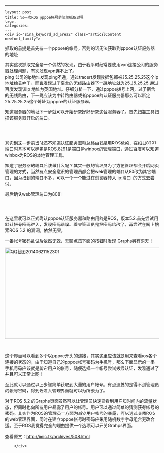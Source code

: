 ---
    layout: post
    title: 记一次ROS pppoe帐号的简单抓取过程
    tags:
    categories:
    ---
    <div id="sina_keyword_ad_area2" class="articalContent   newfont_family">
<p>抓取的前提是首先有一个pppoe的帐号，否则的话无法获取到pppoe认证服务器的地址</p>
<p>其实这次抓取完全是一个偶然的发现，由于我平时经常要使用vpn连接公司的服务器处理问题，有次发现vpn连不上了。<br />
ping
公司的ip地址发现ping不通，通过tracert发现数据包都被25.25.25.25这个ip地址给丢弃了，而且发现过了宿舍的无线路由器下一跳地址就为25.25.25.25.通过百度发现该ip
地址为英国地址。仔细分析一下，通过pppoe拨号上网，过了宿舍的无线路由，下一跳应该为中转路由器或者pppoe的认证服务器那么可以断定25.25.25.25这个地址为pppoe的认证服务器。</p>
<p>知道服务器的地址下一步就可以开始研究好好研究这台服务器了。首先扫描工具扫描该服务器开启的端口。<br /><br /></p>
<p>&nbsp;<img src="/images/blog/011255016434177.png" alt="" /></p>
<p>
其实到这一步前当时还不知道认证服务器和总路由器是用ROS做的，在扫出8291端口时基本可以确定是ROS.8291是端口是winbox的管理端口，通过百度可以知道winbox为ROS的本地管理工具。</p>
<p>
知道了服务器的端口后该做什么呢？其实一般的管理员为了方便管理都会开启网页管理的方式，当然有点安全意识的管理员都会把web管理的端口从80改为其它端口，因为扫到的端口不多，可以一个一个能过在浏览器转入
ip:端口 &nbsp;的方式去尝试。</p>
<p>最后确认web管理端口为8081</p>
<p><img src="/images/blog/011255202056505.png" alt="" /></p>
<p>&nbsp;</p>
<p>
在这里就可以正式确认pppoe认证服务器和路由用的是ROS，版本5.2.首先尝试用默认帐号密码进入，发现密码错误。看来管理员是把密码给改了。再尝试在网上搜索ROS
5.2 的漏洞，依然无果。</p>
<p>一番帐号密码乱试后依然无效，无聊点击下面的按钮时发现 Graphs另有洞天！</p>
<p><a href="/images/blog/011255420648461.png" alt="" /><img src="http://simg.sinajs.cn/blog7style/images/common/sg_trans.gif" alt="QQ截图20140621152301" width="590" height="298" title="记一次ROS&nbsp;pppoe帐号的简单盗取过程" /></a></p>
<p>&nbsp;</p>
<p>
这个界面可以看到多个以pppoe开头的连接，其实这里应该就是用来查看ros各个连接的状态的，由于知道自己的pppoe帐号密码为手机号，那么下面显示的一串手机号码应该就是其它用户的帐号，随便选择一个帐号尝试拨号认证，发现通过了并且可以正常上网！</p>
<p>至此就可以通过以上步骤简单获取到大量的用户帐号。有点遗憾的是得不到管理员的帐号密码，得到话进入管理界面就可以为所欲为了。</p>
<p>对于ROS 5.2
的Graphs页面虽然可以让管理员快速查看到用户知时间内的流量状态，但同时也向所有用户暴露了用户的帐号。用户可以通过简单的猜测获得帐号的密码。其实作为ROS的管理员一方面为减少用户帐号的暴露，可以通过关闭ROS的web管理界面，同时在建立pppoe帐号时密码应采用随机数字字母组合更改合适。至于ROS我觉得完全的理由提供一个选项可以开关Grahps界面。<br />

<br />
查看原文：<a href="http://imjc.tk/archives/508.html" rel="nofollow">http://imjc.tk/archives/508.html</a></p>


							
		</div>
    
